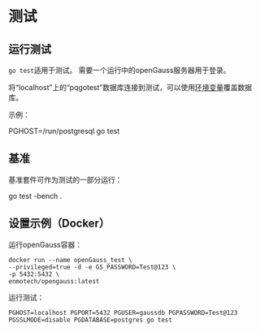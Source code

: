 # 测试

## 运行测试

`go test`适用于测试。 需要一个运行中的openGauss服务器用于登录。
  
将“localhost”上的“pqgotest”数据库连接到测试，可以使用[环境变量](https://www.postgresql.org/docs/9.3/static/libpq-envars.html)覆盖数据库。

示例：

 PGHOST=/run/postgresql go test

## 基准

基准套件可作为测试的一部分运行：

 go test -bench .

## 设置示例（Docker）

运行openGauss容器：

```
docker run --name openGauss_test \
--privileged=true -d -e GS_PASSWORD=Test@123 \
-p 5432:5432 \
enmotech/opengauss:latest
```

运行测试：

```
PGHOST=localhost PGPORT=5432 PGUSER=gaussdb PGPASSWORD=Test@123 PGSSLMODE=disable PGDATABASE=postgres go test
```
